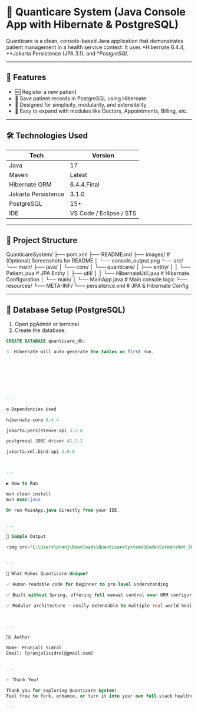 

# 🏥 Quanticare System (Java Console App with Hibernate & PostgreSQL)

Quanticare is a clean, console-based Java application that demonstrates patient management in a health service context. It uses *Hibernate 6.4.4, **Jakarta Persistence (JPA 3.1), and **PostgreSQL* 

---

## 📌 Features

- 🆕 Register a new patient
- 🧾 Save patient records in PostgreSQL using Hibernate
- 🧵 Designed for simplicity, modularity, and extensibility
- 🌱 Easy to expand with modules like Doctors, Appointments, Billing, etc.

---

## 🛠 Technologies Used

| Tech                  | Version         |
|-----------------------|-----------------|
| Java                  | 17              |
| Maven                 | Latest          |
| Hibernate ORM         | 6.4.4.Final     |
| Jakarta Persistence   | 3.1.0           |
| PostgreSQL            | 15+             |
| IDE                   | VS Code / Eclipse / STS |

---

## 🧱 Project Structure

QuanticareSystem/
├── pom.xml
├── README.md
├── images/                          # (Optional) Screenshots for README
│   └── console_output.png
└── src/
    └── main/
        ├── java/
        │   └── com/
        │       └── quanticare/
        │           ├── entity/
        │           │   └── Patient.java              # JPA Entity
        │           ├── util/
        │           │   └── HibernateUtil.java        # Hibernate Configuration
        │           └── main/
        │               └── MainApp.java              # Main console logic
        └── resources/
            └── META-INF/
                └── persistence.xml                   # JPA & Hibernate Config

---

## 🧾 Database Setup (PostgreSQL)

1. Open pgAdmin or terminal
2. Create the database:
```sql
CREATE DATABASE quanticare_db;

3. Hibernate will auto-generate the tables on first run.








---

⚙ Dependencies Used

hibernate-core 6.4.4

jakarta.persistence-api 3.1.0

postgresql JDBC driver 42.7.2

jakarta.xml.bind-api 4.0.0



---

▶ How to Run

mvn clean install
mvn exec:java

Or run MainApp.java directly from your IDE.


---

📂 Sample Output

<img src="C:\Users\pranj\Downloads\QuanticareSystemVSCode\Screenshot 2025-07-15 165334.png"width="400">


---

🌟 What Makes Quanticare Unique?

✅ Human-readable code for beginner to pro-level understanding

✅ Built without Spring, offering full manual control over ORM configuration

✅ Modular architecture — easily extendable to multiple real-world healthcare features



---

🙋‍♀ Author

Name: Pranjali Sidral
Email: [pranjalisidral@gmail.com]


---

✨ Thank You!

Thank you for exploring Quanticare System!
Feel free to fork, enhance, or turn it into your own full-stack healthcare app 🚀

---
